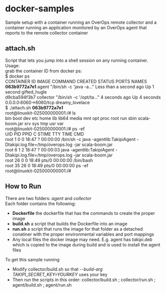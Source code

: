 # docker-samples
Sample setup with a container running an OverOps remote collector and a container running an application monitored by an OverOps agent that reports to the remote collector container

## attach.sh 
Script that lets you jump into a shell session on any running container.  
Usage:  
grab the container ID from docker ps:  
$ docker ps  
CONTAINER ID        IMAGE               COMMAND                  CREATED                  STATUS              PORTS                    NAMES  
**063b9772a7e1**        agent               "/bin/sh -c 'java -a…"   Less than a second ago   Up 1 second                                  gifted_hugle  
d9cba594f3b7        collector           "/bin/sh -c '/opt/ta…"   4 seconds ago            Up 4 seconds        0.0.0.0:6060->6060/tcp   dreamy_lovelace  
$ ./attach.sh **063b9772a7e1**  
root@linuxkit-025000000001:/# ls  
bin  boot  dev  etc  home  lib  lib64  media  mnt  opt  proc  root  run  sbin  scala-boom.jar  srv  sys  tmp  usr  var  
root@linuxkit-025000000001:/# ps -ef  
UID        PID  PPID  C STIME TTY          TIME CMD  
root         1     0  0 18:47 ?        00:00:00 /bin/sh -c java -agentlib:TakipiAgent -Dtakipi.log.file=/tmp/overops.log -jar scala-boom.jar  
root         6     1  2 18:47 ?        00:00:03 java -agentlib:TakipiAgent -Dtakipi.log.file=/tmp/overops.log -jar scala-boom.jar  
root        26     0  0 18:49 pts/0    00:00:00 /bin/bash  
root        35    26  0 18:49 pts/0    00:00:00 ps -ef  
root@linuxkit-025000000001:/#  
  
## How to Run
There are two folders: _agent_ and _collector_  
Each folder contains the following:  
* **Dockerfile** the dockerfile that has the commands to create the proper image
* **build.sh** a script that builds the Dockerfile into an image
* **run.sh** a script that runs the image for that folder as a detached conatiner  with the proper environmental variables and port mappings
* Any local files the docker image may need. E.g. agent has *takipi.deb* which is copied to the image during build and is used to install the agent files 
  
To get this sample running
* Modify collector/build.sh so that *--build-arg TAKIPI_SECRET_KEY=YOURKEY* uses your key
* Then run the scripts in this order: collector/build.sh ; collector/run.sh ; agent/build.sh ; agent/run.sh
